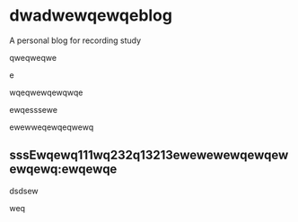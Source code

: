# dwadwewqewqeblog
A personal blog for recording study

qweqweqwe



e

wqeqwewqewqwqe

ewqesssewe

ewewweqewqeqwewq

## sssEwqewq111wq232q13213ewewewewqewqewewqewq:ewqewqe

dsdsew

weq